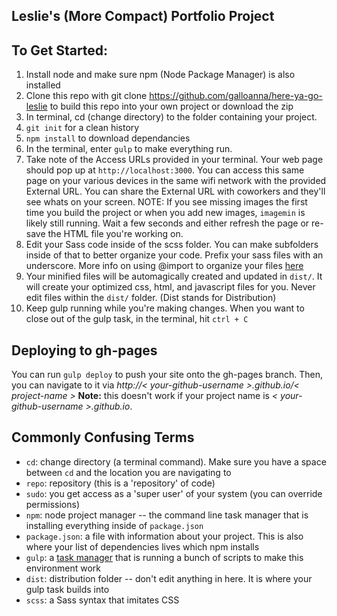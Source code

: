 Leslie's (More Compact) Portfolio Project
---

## To Get Started:

1. Install node and make sure npm (Node Package Manager) is also installed
2. Clone this repo with git clone https://github.com/galloanna/here-ya-go-leslie <your-project-name> to build this repo into your own project or download the zip
3. In terminal, cd (change directory) to the folder containing your project.
4. `git init` for a clean history
5. `npm install` to download dependancies
6. In the terminal, enter `gulp` to make everything run.
7. Take note of the Access URLs provided in your terminal. Your web page should pop up at `http://localhost:3000`. You can access this same page on your various devices in the same wifi network with the provided External URL. You can share the External URL with coworkers and they'll see whats on your screen.
NOTE: If you see missing images the first time you build the project or when you add new images, `imagemin` is likely still running. Wait a few seconds and either refresh the page or re-save the HTML file you're working on.
8. Edit your Sass code inside of the scss folder. You can make subfolders inside of that to better organize your code. Prefix your sass files with an underscore. More info on using @import to organize your files [here](http://sass-guidelin.es/#main-file)
9. Your minified files will be automagically created and updated in `dist/`. It will create your optimized css, html, and javascript files for you. Never edit files within the `dist/` folder. (Dist stands for Distribution)
10. Keep gulp running while you're making changes. When you want to close out of the gulp task, in the terminal, hit `ctrl + C`

## Deploying to gh-pages

You can run `gulp deploy` to push your site onto the gh-pages branch. Then, you can navigate to it via *http://< your-github-username >.github.io/< project-name >* **Note:** this doesn't work if your project name is *< your-github-username  >.github.io*.

## Commonly Confusing Terms

- `cd`: change directory (a terminal command). Make sure you have a space between `cd` and the location you are navigating to
- `repo`: repository (this is a 'repository' of code)
- `sudo`: you get access as a 'super user' of your system (you can override permissions)
- `npm`: node project manager -- the command line task manager that is installing everything inside of `package.json`
- `package.json`: a file with information about your project. This is also where your list of dependencies lives which npm installs
- `gulp`: a [task manager](http://gulpjs.com) that is running a bunch of scripts to make this environment work
- `dist`: distribution folder -- don't edit anything in here. It is where your gulp task builds into
- `scss`: a Sass syntax that imitates CSS
